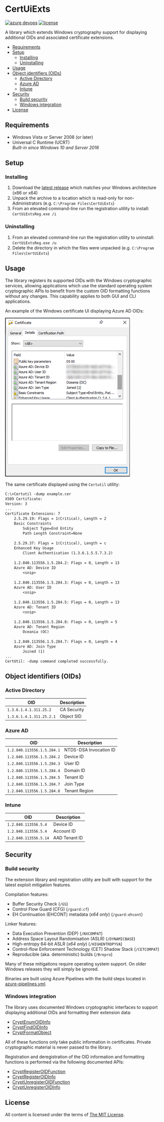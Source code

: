 CertUiExts
==========

[![azure devops](https://dev.azure.com/nexiom/CertUiExts/_apis/build/status/CertUiExts?branchName=stable)](https://dev.azure.com/nexiom/CertUiExts/_build/latest?definitionId=1&branchName=stable)
[![license](https://img.shields.io/github/license/ralish/QueryHardwareSecurity)](https://choosealicense.com/licenses/mit/)

A library which extends Windows cryptography support for displaying additional OIDs and associated certificate extensions.

- [Requirements](#requirements)
- [Setup](#setup)
  - [Installing](#installing)
  - [Uninstalling](#uninstalling)
- [Usage](#usage)
- [Object identifiers (OIDs)](#object-identifiers-oids)
  - [Active Directory](#active-directory)
  - [Azure AD](#azure-ad)
  - [Intune](#intune)
- [Security](#security)
  - [Build security](#build-security)
  - [Windows integration](#windows-integration)
- [License](#license)

Requirements
------------

- Windows Vista or Server 2008 (or later)
- Universal C Runtime (UCRT)  
  *Built-in since Windows 10 and Server 2016*

Setup
-----

### Installing

1. Download the [latest release](https://github.com/ralish/CertUiExts/releases) which matches your Windows architecture (x86 or x64)
2. Unpack the archive to a location which is read-only for non-Administrators (e.g. `C:\Program Files\CertUiExts`)
3. From an elevated command-line run the registration utility to install: `CertUiExtsReg.exe /i`

### Uninstalling

1. From an elevated command-line run the registration utility to uninstall: `CertUiExtsReg.exe /u`
2. Delete the directory in which the files were unpacked (e.g. `C:\Program Files\CertUiExts`)

Usage
-----

The library registers its supported OIDs with the Windows cryptographic services, allowing applications which use the standard operating system cryptographic APIs to benefit from the custom OID formatting functions without any changes. This capability applies to both GUI and CLI applications.

An example of the Windows certificate UI displaying Azure AD OIDs:

![Certificate UI](doc/CertUI.png)

The same certificate displayed using the `Certutil` utility:

```plain
C:\>Certutil -dump example.cer
X509 Certificate:
Version: 3
...
Certificate Extensions: 7
    2.5.29.19: Flags = 1(Critical), Length = 2
    Basic Constraints
        Subject Type=End Entity
        Path Length Constraint=None

    2.5.29.37: Flags = 1(Critical), Length = c
    Enhanced Key Usage
        Client Authentication (1.3.6.1.5.5.7.3.2)

    1.2.840.113556.1.5.284.2: Flags = 0, Length = 13
    Azure AD: Device ID
        <snip>

    1.2.840.113556.1.5.284.3: Flags = 0, Length = 13
    Azure AD: User ID
        <snip>

    1.2.840.113556.1.5.284.5: Flags = 0, Length = 13
    Azure AD: Tenant ID
        <snip>

    1.2.840.113556.1.5.284.8: Flags = 0, Length = 5
    Azure AD: Tenant Region
        Oceania (OC)

    1.2.840.113556.1.5.284.7: Flags = 0, Length = 4
    Azure AD: Join Type
        Joined (1)
...
CertUtil: -dump command completed successfully.
```

Object identifiers (OIDs)
-------------------------

### Active Directory

| OID                            | Description               |
| ------------------------------ | ------------------------- |
| `1.3.6.1.4.1.311.25.2`         | CA Security               |
| `1.3.6.1.4.1.311.25.2.1`       | Object SID                |

### Azure AD

| OID                            | Description               |
| ------------------------------ | ------------------------- |
| `1.2.840.113556.1.5.284.1`     | NTDS-DSA Invocation ID    |
| `1.2.840.113556.1.5.284.2`     | Device ID                 |
| `1.2.840.113556.1.5.284.3`     | User ID                   |
| `1.2.840.113556.1.5.284.4`     | Domain ID                 |
| `1.2.840.113556.1.5.284.5`     | Tenant ID                 |
| `1.2.840.113556.1.5.284.7`     | Join Type                 |
| `1.2.840.113556.1.5.284.8`     | Tenant Region             |

### Intune

| OID                            | Description               |
| ------------------------------ | ------------------------- |
| `1.2.840.113556.5.4`           | Device ID                 |
| `1.2.840.113556.5.4`           | Account ID                |
| `1.2.840.113556.5.14`          | AAD Tenant ID             |

Security
--------

### Build security

The extension library and registration utility are built with support for the latest exploit mitigation features.

Compilation features:

- Buffer Security Check (`/GS`)
- Control Flow Guard (CFG) (`/guard:cf`)
- EH Continuation (EHCONT) metadata (*x64 only*) (`/guard:ehcont`)

Linker features:

- Data Execution Prevention (DEP) (`/NXCOMPAT`)
- Address Space Layout Randomisation (ASLR) (`/DYNAMICBASE`)
- High-entropy 64-bit ASLR (*x64 only*) (`/HIGHENTROPYVA`)
- Control-flow Enforcement Technology (CET) Shadow Stack (`/CETCOMPAT`)
- Reproducible (aka. deterministic) builds (`/Brepro`)

Many of these mitigations require operating system support. On older Windows releases they will simply be ignored.

Binaries are built using Azure Pipelines with the build steps located in [azure-pipelines.yml](azure-pipelines.yml).

### Windows integration

The library uses documented Windows cryptographic interfaces to support displaying additional OIDs and formatting their extension data:

- [CryptEnumOIDInfo](https://docs.microsoft.com/en-us/windows/win32/api/wincrypt/nf-wincrypt-cryptenumoidinfo)
- [CryptFindOIDInfo](https://docs.microsoft.com/en-us/windows/win32/api/wincrypt/nf-wincrypt-cryptfindoidinfo)
- [CryptFormatObject](https://docs.microsoft.com/en-us/windows/win32/api/wincrypt/nf-wincrypt-cryptformatobject)

All of these functions only take public information in certificates. Private cryptographic material is never passed to the library.

Registration and deregistration of the OID information and formatting functions is performed via the following documented APIs:

- [CryptRegisterOIDFunction](https://docs.microsoft.com/en-us/windows/win32/api/wincrypt/nf-wincrypt-cryptregisteroidfunction)
- [CryptRegisterOIDInfo](https://docs.microsoft.com/en-us/windows/win32/api/wincrypt/nf-wincrypt-cryptregisteroidinfo)
- [CryptUnregisterOIDFunction](https://docs.microsoft.com/en-us/windows/win32/api/wincrypt/nf-wincrypt-cryptunregisteroidfunction)
- [CryptUnregisterOIDInfo](https://docs.microsoft.com/en-us/windows/win32/api/wincrypt/nf-wincrypt-cryptunregisteroidinfo)

License
-------

All content is licensed under the terms of [The MIT License](LICENSE).
